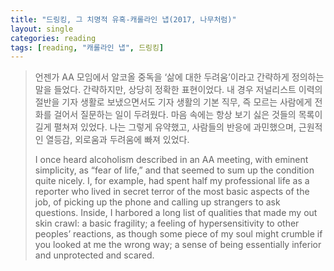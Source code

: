 ```yaml
---
title: "드링킹, 그 치명적 유혹-캐롤라인 냅(2017, 나무처럼)"
layout: single
categories: reading
tags: [reading, "캐롤라인 냅", 드링킹]
---
```


> 언젠가 AA 모임에서 알코올 중독을 ‘삶에 대한 두려움’이라고 간략하게 정의하는 말을 들었다. 간략하지만, 상당히 정확한 표현이었다. 내 경우 저널리스트 이력의 절반을 기자 생활로 보냈으면서도 기자 생활의 기본 직무, 즉 모르는 사람에게 전화를 걸어서 질문하는 일이 두려웠다. 마음 속에는 항상 보기 싫은 것들의 목록이 길게 펼쳐져 있었다. 나는 그렇게 유약했고, 사람들의 반응에 과민했으며, 근원적인 열등감, 외로움과 두려움에 빠져 있었다.
>
> I once heard alcoholism described in an AA meeting, with eminent simplicity, as “fear of life,” and that seemed to sum up the condition quite nicely. I, for example, had spent half my professional life as a reporter who lived in secret terror of the most basic aspects of the job, of picking up the phone and calling up strangers to ask questions. Inside, I harbored a long list of qualities that made my out skin crawl: a basic fragility; a feeling of hypersensitivity to other peoples’ reactions, as though some piece of my soul might crumble if you looked at me the wrong way; a sense of being essentially inferior and unprotected and scared.
